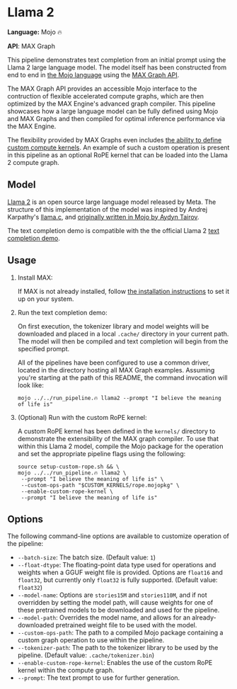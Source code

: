 # Llama 2

**Language:** Mojo 🔥

**API**: MAX Graph

This pipeline demonstrates text completion from an initial prompt using the
Llama 2 large language model. The model itself has been constructed from
end to end in [the Mojo language](https://docs.modular.com/mojo/) using the
[MAX Graph API](https://docs.modular.com/engine/graph).

The MAX Graph API provides an accessible Mojo interface to the contruction of
flexible accelerated compute graphs, which are then optimized by the MAX
Engine's advanced graph compiler. This pipeline showcases how a large language
model can be fully defined using Mojo and MAX Graphs and then compiled for
optimal inference performance via the MAX Engine.

The flexibility provided by MAX Graphs even includes
[the ability to define custom compute kernels](https://docs.modular.com/engine/extensibility/graph-custom-op).
An example of such a custom operation is present in this pipeline as an
optional RoPE kernel that can be loaded into the Llama 2 compute graph.

## Model

[Llama 2](https://llama.meta.com/llama2/) is an open source large language
model released by Meta. The structure of this implementation of the model was
inspired by Andrej Karpathy's [llama.c](https://github.com/karpathy/llama2.c),
and [originally written in Mojo by Aydyn Tairov](https://github.com/tairov/llama2.mojo).

The text completion demo is compatible with the the official Llama 2
[text completion demo](https://github.com/facebookresearch/llama/blob/ef351e9cd9496c579bf9f2bb036ef11bdc5ca3d2/example_text_completion.py).

## Usage

1. Install MAX:

   If MAX is not already installed, follow
   [the installation instructions](https://docs.modular.com/engine/get-started)
   to set it up on your system.

2. Run the text completion demo:

   On first execution, the tokenizer library and model weights will be
   downloaded and placed in a local `.cache/` directory in your current path.
   The model will then be compiled and text completion will begin from the
   specified prompt.

   All of the pipelines have been configured to use a common driver, located
   in the directory hosting all MAX Graph examples. Assuming you're starting
   at the path of this README, the command invocation will look like:

   ```shell
   mojo ../../run_pipeline.🔥 llama2 --prompt "I believe the meaning of life is"
   ```

3. (Optional) Run with the custom RoPE kernel:

   A custom RoPE kernel has been defined in the `kernels/` directory to
   demonstrate the extensibility of the MAX graph compiler. To use that within
   this Llama 2 model, compile the Mojo package for the operation and set the
   appropriate pipeline flags using the following:

   ```shell
   source setup-custom-rope.sh && \
   mojo ../../run_pipeline.🔥 llama2 \
    --prompt "I believe the meaning of life is" \
    --custom-ops-path "$CUSTOM_KERNELS/rope.mojopkg" \
    --enable-custom-rope-kernel \
    --prompt "I believe the meaning of life is"
   ```

## Options

The following command-line options are available to customize operation of the
pipeline:

- `--batch-size`: The batch size. (Default value: `1`)
- `--float-dtype`: The floating-point data type used for operations and
   weights when a GGUF weight file is provided. Options are `float16` and
   `float32`, but currently only `float32` is fully supported. (Default value:
   `float32`)
- `--model-name`: Options are `stories15M` and `stories110M`, and if not
   overridden by setting the model path, will cause weights for one of these
   pretrained models to be downloaded and used for the pipeline.
- `--model-path`: Overrides the model name, and allows for an
   already-downloaded pretrained weight file to be used with the model.
- `--custom-ops-path`: The path to a compiled Mojo package containing a custom
   graph operation to use within the pipeline.
- `--tokenizer-path`: The path to the tokenizer library to be used by the
   pipeline. (Default value: `.cache/tokenizer.bin`)
- `--enable-custom-rope-kernel`: Enables the use of the custom RoPE kernel
   within the compute graph.
- `--prompt`: The text prompt to use for further generation.
